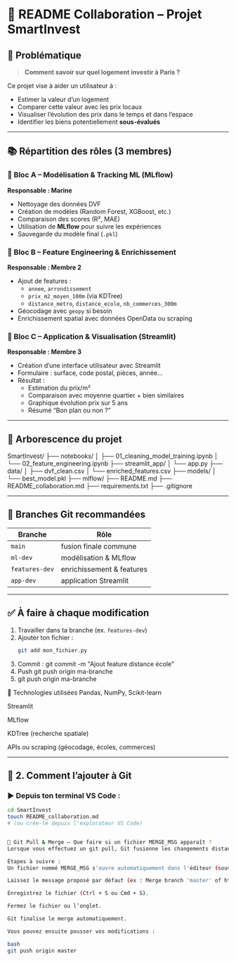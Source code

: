 # 🤝 README Collaboration – Projet SmartInvest

## 🎯 Problématique

> **Comment savoir sur quel logement investir à Paris ?**

Ce projet vise à aider un utilisateur à :
- Estimer la valeur d’un logement
- Comparer cette valeur avec les prix locaux
- Visualiser l’évolution des prix dans le temps et dans l’espace
- Identifier les biens potentiellement **sous-évalués**

---

## 📚 Répartition des rôles (3 membres)

### 🔷 Bloc A – Modélisation & Tracking ML (MLflow)
**Responsable : Marine**

- Nettoyage des données DVF
- Création de modèles (Random Forest, XGBoost, etc.)
- Comparaison des scores (R², MAE)
- Utilisation de **MLflow** pour suivre les expériences
- Sauvegarde du modèle final (`.pkl`)

### 🔷 Bloc B – Feature Engineering & Enrichissement
**Responsable : Membre 2**

- Ajout de features :
  - `annee`, `arrondissement`
  - `prix_m2_moyen_100m` (via KDTree)
  - `distance_metro`, `distance_ecole`, `nb_commerces_300m`
- Géocodage avec `geopy` si besoin
- Enrichissement spatial avec données OpenData ou scraping

### 🔷 Bloc C – Application & Visualisation (Streamlit)
**Responsable : Membre 3**

- Création d’une interface utilisateur avec Streamlit
- Formulaire : surface, code postal, pièces, année…
- Résultat :
  - Estimation du prix/m²
  - Comparaison avec moyenne quartier + bien similaires
  - Graphique évolution prix sur 5 ans
  - Résumé “Bon plan ou non ?”

---

## 📁 Arborescence du projet

SmartInvest/
├── notebooks/
│ ├── 01_cleaning_model_training.ipynb
│ └── 02_feature_engineering.ipynb
├── streamlit_app/
│ └── app.py
├── data/
│ ├── dvf_clean.csv
│ └── enriched_features.csv
├── models/
│ └── best_model.pkl
├── mlflow/
├── README.md
├── README_collaboration.md
├── requirements.txt
├── .gitignore


---

## 🔀 Branches Git recommandées

| Branche | Rôle |
|---------|------|
| `main` | fusion finale commune |
| `ml-dev` | modélisation & MLflow |
| `features-dev` | enrichissement & features |
| `app-dev` | application Streamlit |

---

## ✅ À faire à chaque modification

1. Travailler dans ta branche (ex. `features-dev`)
2. Ajouter ton fichier :
   ```bash
   git add mon_fichier.py
3. Commit :
git commit -m "Ajout feature distance école"
4. Push
git push origin ma-branche
5. git push origin ma-branche


📌 Technologies utilisées
Pandas, NumPy, Scikit-learn

Streamlit

MLflow

KDTree (recherche spatiale)

APIs ou scraping (géocodage, écoles, commerces)


---

## 🧰 2. Comment l’ajouter à Git

### ▶️ Depuis ton terminal VS Code :

```bash
cd SmartInvest
touch README_collaboration.md
# (ou crée-le depuis l'explorateur VS Code)


🔁 Git Pull & Merge — Que faire si un fichier MERGE_MSG apparaît ?
Lorsque vous effectuez un git pull, Git fusionne les changements distants dans votre branche locale. Si Git détecte des différences, il vous demande de valider un message de merge.

Étapes à suivre :
Un fichier nommé MERGE_MSG s'ouvre automatiquement dans l'éditeur (souvent VS Code).

Laissez le message proposé par défaut (ex : Merge branch 'master' of https://github.com/...).

Enregistrez le fichier (Ctrl + S ou Cmd + S).

Fermez le fichier ou l’onglet.

Git finalise le merge automatiquement.

Vous pouvez ensuite pousser vos modifications :

bash
git push origin master



